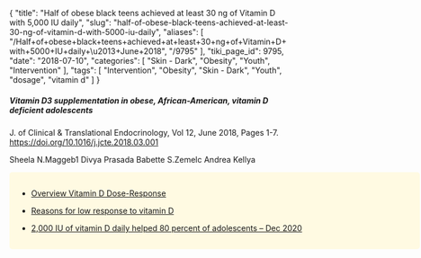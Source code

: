 {
    "title": "Half of obese black teens achieved at least 30 ng of Vitamin D with 5,000 IU daily",
    "slug": "half-of-obese-black-teens-achieved-at-least-30-ng-of-vitamin-d-with-5000-iu-daily",
    "aliases": [
        "/Half+of+obese+black+teens+achieved+at+least+30+ng+of+Vitamin+D+with+5000+IU+daily+\u2013+June+2018",
        "/9795"
    ],
    "tiki_page_id": 9795,
    "date": "2018-07-10",
    "categories": [
        "Skin - Dark",
        "Obesity",
        "Youth",
        "Intervention"
    ],
    "tags": [
        "Intervention",
        "Obesity",
        "Skin - Dark",
        "Youth",
        "dosage",
        "vitamin d"
    ]
}


##### Vitamin D3 supplementation in obese, African-American, vitamin D deficient adolescents

J. of Clinical & Translational Endocrinology, Vol 12, June 2018, Pages 1-7. https://doi.org/10.1016/j.jcte.2018.03.001

Sheela N.Maggeb1 Divya Prasada Babette S.Zemelc Andrea Kellya

<div class="border" style="background-color:#FFFAE2;padding:15px;margin:10px 0;border-radius:5px;width:700px">

* [Overview Vitamin D Dose-Response](/posts/overview-vitamin-d-dose-response)

* [Reasons for low response to vitamin D](/posts/reasons-for-low-response-to-vitamin-d)

* [2,000 IU of vitamin D daily helped 80 percent of adolescents – Dec 2020](/posts/2000-iu-of-vitamin-d-daily-helped-80-percent-of-adolescents)